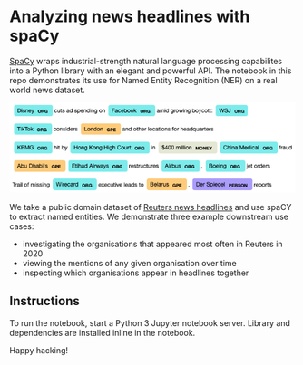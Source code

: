 # Analyzing news headlines with spaCy

[SpaCy](https://spacy.io/) wraps industrial-strength natural language processing capabilites into a Python library with an elegant and powerful API.
The notebook in this repo demonstrates its use for Named Entity Recognition (NER) on a real world news dataset.

![Sentences with named entities highlighted.](/docs/images/NER.png)

We take a public domain dataset of [Reuters news headlines](https://www.kaggle.com/notlucasp/financial-news-headlines) and use spaCY to extract named entities.
We demonstrate three example downstream use cases:
- investigating the organisations that appeared most often in Reuters in 2020
- viewing the mentions of any given organisation over time
- inspecting which organisations appear in headlines together

## Instructions

To run the notebook, start a Python 3 Jupyter notebook server.
Library and dependencies are installed inline in the notebook.

Happy hacking!
